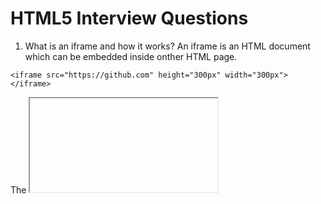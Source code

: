 # HTML5 Interview Questions

1. What is an iframe and how it works?
An iframe is an HTML document which can be embedded inside onther HTML page.

```
<iframe src="https://github.com" height="300px" width="300px"></iframe>
```

The <iframe> tag specifies an inline frame.

An inline frame is used to embed another document within the current HTML document.

Tip: Use CSS to style the <iframe>

Tip: It is a good practice to always include a title attribute for the <iframe>. This is used by screen readers to read out what the content of the <iframe> is.

2. Explain meta tags in HTML

3. What is the purpose of the alt attribute on images?
The alt attribute provides alternative information for an image if a user cannot view it. The alt attribute should be used to describe any images except those which only serve a decorative purposes, in which case it should be left empty.

4. What is difference between span and div?
-div is a block element
-span is inline element
For bonus points, you could point out that it’s illegal to place a block element inside an inline element, and that while div can have a p tag, and a p tag can have a span, it is not possible for span to have a div or p tag inside.

5. How can i get indexed better by search engines?
It is possible to get indexed better by placing the following two statements in the <HEAD> part of your documents:

```
<META NAME="keywords" CONTENT="keyword keyword keyword keyword">
<META NAME="description" CONTENT="description of your site">
```

Both may contain up to 1022 characters. If a keyword is used more than 7 times, the keywords tag will be ignored altogether. Also, you cannot put markup (other than entities) in the description or keywords list.

6. HTML5 specifications?
HTML5 was designed to replace HTML 4, XHTML, and the HTML DOM Level 2. The key goals and motivations behind the HTML5 specification were to:

Deliver rich content (graphics, movies, etc.) without the need for additional plugins, such as Flash.
Provide better semantic support for web page structure through new structural element tags.
Provide a stricter parsing standard to simplify error handling, ensure more consistent cross-browser behaviour, and simplify compatibility with documents written to older standards.
Provide better cross-platform support whether running on a PC, Tablet, or Smartphone.

7. How can you highlight text in HTML?
If you are working with an HTML5 page, the <mark> tag can be a quick and easy way of highlighting or marking text on a page:

```
<mark>highlighted text</mark>
```

To highlight text with just HTML code and support for all browsers, set the background-color style, as shown in the example below, using the HTML tag.

```
<span style="background-color: #FFFF00">Yellow text.</span>
```

8. HTML5 Semantic Tags:
-<header> is used to contain introductory and navigational information about a section of the page. This can include the section heading, the author’s name, time and date of publication, table of contents, or other navigational information.

-<article> is meant to house a self-contained composition that can logically be independently recreated outside of the page without losing it’s meaining. Individual blog posts or news stories are good examples.

-<section> is a flexible container for holding content that shares a common informational theme or purpose.

<footer> is used to hold information that should appear at the end of a section of content and contain additional information about the section. Author’s name, copyright information, and related links are typical examples of such content.

9.What is Character Encoding(character set)?
To display an HTML page correctly, a web browser must know which character set (character encoding) to use. This is specified in the tag:

```
HTML4:

<meta http-equiv="Content-Type" content="text/html;charset=ISO-8859-1">
```

```
HTML5:

<meta charset="UTF-8">
```

10.What is a self closing tag?

```
In HTML5 it is not strictly necessary to close certain HTML tags. The tags that aren’t required to have specific closing tags are called “self closing” tags.

An example of a self closing tag is something like a line break (<br />) or the meta tag (<meta>). This means that the following are both acceptable:

<meta charset="UTF-8">
...
<meta charset="UTF-8" />

```

12.HTML attribute and property?

```
Attributes are defined on the HTML markup but properties are defined on the DOM. To illustrate the difference, imagine we have this text field in our HTML: <input type="text" value="Hello">.

const input = document.querySelector('input');
console.log(input.getAttribute('value')); // Hello
console.log(input.value); // Hello
But after you change the value of the text field by adding "World!" to it, this becomes:

console.log(input.getAttribute('value')); // Hello
console.log(input.value); // Hello World!

```

13.An understanding of general web issues such as web browser rendering differences, W3C accessibility guidelines

```
Web Browser Rendering Differences: Web browsers may interpret and render HTML, CSS, and JavaScript code differently, leading to inconsistencies in how web pages are displayed. It's essential to test your website across multiple browsers (e.g., Chrome, Firefox, Safari, Edge) and versions to identify and address any rendering issues.

Responsive Web Design: With the increasing use of mobile devices, it's important to create websites that adapt to different screen sizes. Responsive web design techniques, such as using flexible layouts, media queries, and fluid images, enable your site to be easily accessible and visually appealing across various devices.

W3C Accessibility Guidelines: The World Wide Web Consortium (W3C) provides accessibility guidelines to ensure that websites are usable by people with disabilities. These guidelines cover areas like providing alternative text for images, keyboard navigation, proper use of headings, color contrast, and more. Adhering to these guidelines improves accessibility and inclusivity.

Performance Optimization: Website performance significantly impacts user experience. Optimizing page load times by minimizing file sizes, leveraging caching techniques, optimizing images, and reducing server requests can enhance the overall speed and responsiveness of your website.

Security Considerations: Web security is crucial to protect user data and prevent unauthorized access. Implementing secure coding practices, validating and sanitizing user inputs, using HTTPS for secure communication, and staying updated with security patches and frameworks help mitigate security risks.

Search Engine Optimization (SEO): Optimizing your website for search engines improves its visibility and organic traffic. This involves techniques like using descriptive page titles, relevant meta tags, proper header structure, clean URLs, well-structured content, and mobile-friendliness.

Cross-Browser Compatibility: As mentioned earlier, web browsers may interpret code differently. Ensuring cross-browser compatibility involves testing and making necessary adjustments to ensure your website functions correctly and appears consistent across various browsers and their different versions.

Usability and User Experience (UX): Designing intuitive and user-friendly interfaces enhances the overall user experience. Pay attention to factors like clear navigation, logical information architecture, intuitive forms, readable typography, and overall visual appeal.

Web Standards and Validation: Adhering to web standards helps ensure compatibility, maintainability, and future-proofing of your website. Tools like the W3C Markup Validation Service can help identify HTML and CSS code errors, ensuring compliance with best practices.

Progressive Enhancement and Graceful Degradation: Embrace the concept of progressive enhancement by starting with a solid foundation of accessible HTML content and then adding enhanced features using CSS and JavaScript. Graceful degradation ensures that your website still functions and remains accessible to users even if certain features or technologies are not supported.

By considering these web issues, you can create websites that are visually consistent, accessible, performant, secure, and user-friendly across various platforms and browsers.
```
